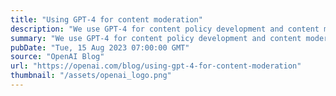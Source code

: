 ```yaml
---
title: "Using GPT-4 for content moderation"
description: "We use GPT-4 for content policy development and content moderation decisions, enabling more consistent labeling, a faster feedback loop for policy refinement, and less involvement from human moderators."
summary: "We use GPT-4 for content policy development and content moderation decisions, enabling more consistent labeling, a faster feedback loop for policy refinement, and less involvement from human moderators."
pubDate: "Tue, 15 Aug 2023 07:00:00 GMT"
source: "OpenAI Blog"
url: "https://openai.com/blog/using-gpt-4-for-content-moderation"
thumbnail: "/assets/openai_logo.png"
---
```


